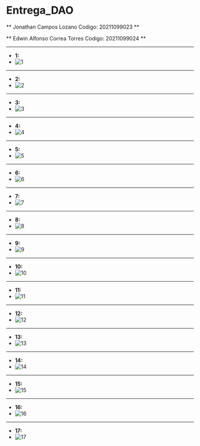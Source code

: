 # Entrega_DAO

** Jonathan Campos Lozano Codigo: 20211099023 **

** Edwin Alfonso Correa Torres Codigo: 20211099024 **


----------------------------------
- **1:** 
- ![1](Tienda/imagenes/1.png)
----------------------------------
- **2:** 
- ![2](Tienda/imagenes/2.png)
----------------------------------
- **3:** 
- ![3](Tienda/imagenes/3.png)
----------------------------------
- **4:** 
- ![4](Tienda/imagenes/4.png)
----------------------------------
- **5:** 
- ![5](Tienda/imagenes/5.png)
----------------------------------
- **6:** 
- ![6](Tienda/imagenes/6.png)
----------------------------------
- **7:** 
- ![7](Tienda/imagenes/7.png)
----------------------------------
- **8:** 
- ![8](Tienda/imagenes/8.png)
----------------------------------
- **9:** 
- ![9](Tienda/imagenes/9.png)
----------------------------------
- **10:** 
- ![10](Tienda/imagenes/10.png)
----------------------------------
- **11:** 
- ![11](Tienda/imagenes/11.png)
----------------------------------
- **12:** 
- ![12](Tienda/imagenes/12.png)
----------------------------------
- **13:** 
- ![13](Tienda/imagenes/13.png)
----------------------------------
- **14:** 
- ![14](Tienda/imagenes/14.png)
----------------------------------
- **15:** 
- ![15](Tienda/imagenes/15.png)
----------------------------------
- **16:** 
- ![16](Tienda/imagenes/16.png)
----------------------------------
- **17:** 
- ![17](Tienda/imagenes/17.png)

